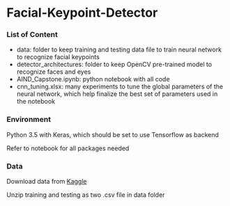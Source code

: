 # Facial-Keypoint-Detector

### List of Content
- data: folder to keep training and testing data file to train neural network to recognize facial keypoints
- detector_architectures: folder to keep OpenCV pre-trained model to recognize faces and eyes
- AIND_Capstone.ipynb: python notebook with all code
- cnn_tuning.xlsx: many experiments to tune the global parameters of the neural network, which help finalize the best set of parameters used in the notebook

### Environment
Python 3.5 with Keras, which should be set to use Tensorflow as backend

Refer to notebook for all packages needed

### Data
Download data from [Kaggle](https://www.kaggle.com/c/facial-keypoints-detection/data)

Unzip training and testing as two .csv file in data folder
